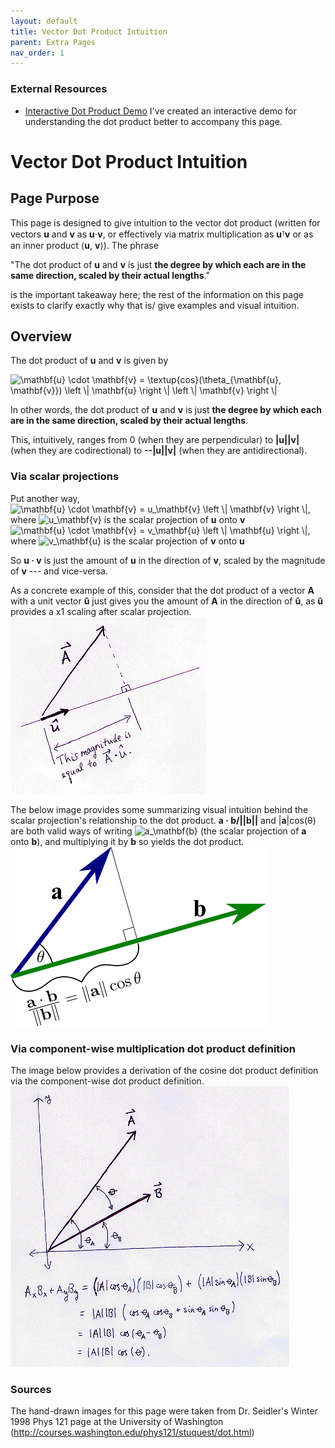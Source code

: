 ```yaml
---
layout: default
title: Vector Dot Product Intuition
parent: Extra Pages
nav_order: 1
---
```


### External Resources
- [Interactive Dot Product Demo](https://www.geogebra.org/m/yqnsrnvs/) I've created an interactive demo for understanding the dot product better to accompany this page.

# Vector Dot Product Intuition
## Page Purpose
This page is designed to give intuition to the vector dot product (written for vectors **u** and **v** as **u**⋅**v**, or effectively via matrix multiplication as **u**ᵀ**v** or as an inner product ⟨**u**, **v**⟩). The phrase

"The dot product of **u** and **v** is just **the degree by which each are in the same direction, scaled by their actual lengths**."

is the important takeaway here; the rest of the information on this page exists to clarify exactly why that is/ give examples and visual intuition.

## Overview
The dot product of **u** and **v** is given by

<img src="https://i.upmath.me/svg/%5Cmathbf%7Bu%7D%20%5Ccdot%20%5Cmathbf%7Bv%7D%20%3D%20%5Ctextup%7Bcos%7D(%5Ctheta_%7B%5Cmathbf%7Bu%7D%2C%20%5Cmathbf%7Bv%7D%7D)%20%5Cleft%20%5C%7C%20%5Cmathbf%7Bu%7D%20%5Cright%20%5C%7C%20%5Cleft%20%5C%7C%20%5Cmathbf%7Bv%7D%20%5Cright%20%5C%7C" alt="\mathbf{u} \cdot \mathbf{v} = \textup{cos}(\theta_{\mathbf{u}, \mathbf{v}}) \left \| \mathbf{u} \right \| \left \| \mathbf{v} \right \|" />

In other words, the dot product of **u** and **v** is just **the degree by which each are in the same direction, scaled by their actual lengths**.

This, intuitively, ranges from 0 (when they are perpendicular) to **\|u\|\|v\|** (when they are codirectional) to **--\|u\|\|v\|** (when they are antidirectional).


### Via scalar projections
Put another way,\
<img src="https://i.upmath.me/svg/%5Cmathbf%7Bu%7D%20%5Ccdot%20%5Cmathbf%7Bv%7D%20%3D%20u_%5Cmathbf%7Bv%7D%20%5Cleft%20%5C%7C%20%5Cmathbf%7Bv%7D%20%5Cright%20%5C%7C" alt="\mathbf{u} \cdot \mathbf{v} = u_\mathbf{v} \left \| \mathbf{v} \right \|" />, where <img src="https://i.upmath.me/svg/u_%5Cmathbf%7Bv%7D" alt="u_\mathbf{v}" /> is the scalar projection of **u** onto **v**\
<img src="https://i.upmath.me/svg/%5Cmathbf%7Bu%7D%20%5Ccdot%20%5Cmathbf%7Bv%7D%20%3D%20v_%5Cmathbf%7Bu%7D%20%5Cleft%20%5C%7C%20%5Cmathbf%7Bu%7D%20%5Cright%20%5C%7C" alt="\mathbf{u} \cdot \mathbf{v} = v_\mathbf{u} \left \| \mathbf{u} \right \|" />, where <img src="https://i.upmath.me/svg/v_%5Cmathbf%7Bu%7D" alt="v_\mathbf{u}" /> is the scalar projection of **v** onto **u**

So **u · v** is just the amount of **u** in the direction of **v**, scaled by the magnitude of **v** --- and vice-versa.

As a concrete example of this, consider that the dot product of a vector **A** with a unit vector **û** just gives you the amount of **A** in the direction of **û**, as **û** provides a x1 scaling after scalar projection.\
![The dot product of a vector A with a unit vector û is just A projected onto û's line - the amount of A in the direction of û](https://raw.githubusercontent.com/dem1995/algorithms/main/math/dotproducts/dotprod-seidler-unitprojection.gif?style=centered)

The below image provides some summarizing visual intuition behind the scalar projection's relationship to the dot product. **a · b/||b||** and
|**a**|cos(θ) are both valid ways of writing <img src="https://i.upmath.me/svg/a_%5Cmathbf%7Bb%7D" alt="a_\mathbf{b}" /> (the scalar projection of **a** onto **b**), and multiplying it by **b** so yields the dot product.\
![Dot product intuition](https://raw.githubusercontent.com/dem1995/algorithms/main/math/dotproducts/dotprod-intuition.png?style=centered)

### Via component-wise multiplication dot product definition
The image below provides a derivation of the cosine dot product definition via the component-wise dot product definition.\
![A derivation of the cosine dot product definition via the component-wise dot product definition, from Dr. Seidler's website at the University of Washington from 1998](https://raw.githubusercontent.com/dem1995/algorithms/main/math/dotproducts/dotprod-seidler-derivation.gif?style=centered)

### Sources
The hand-drawn images for this page were taken from Dr. Seidler's Winter 1998 Phys 121 page at the University of Washington (http://courses.washington.edu/phys121/stuquest/dot.html)
